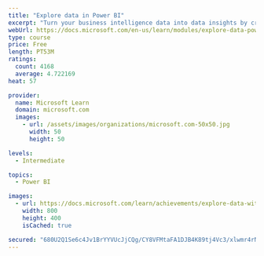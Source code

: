 ```yaml
---
title: "Explore data in Power BI"
excerpt: "Turn your business intelligence data into data insights by creating and configuring Power BI dashboards."
webUrl: https://docs.microsoft.com/en-us/learn/modules/explore-data-power-bi/
type: course
price: Free
length: PT53M
ratings:
  count: 4168
  average: 4.722169
heat: 57

provider:
  name: Microsoft Learn
  domain: microsoft.com
  images:
    - url: /assets/images/organizations/microsoft.com-50x50.jpg
      width: 50
      height: 50

levels:
  - Intermediate

topics:
  - Power BI

images:
  - url: https://docs.microsoft.com/learn/achievements/explore-data-with-power-bi-desktop-social.png
    width: 800
    height: 400
    isCached: true

secured: "680U2Q1Se6c4Jv1BrYYVUcJjCQg/CY8VFMtaFA1DJB4K89tj4Vc3/xlwmr4rNHScsYGHJoO+m33A9dwLlVOgTtRSl3jPemntBz/vOLbU5PwYRGymZySg3uhNs6O4CX4UYRsgGt6OoBWEOXQZtbTevKyz2+Teabyez63V5fffCJxVQDPcOfqoUznTPavO4E0EYpOZOT3s80n0WtO7WLHELICjiVKexYeke5+gf3hMQ6bifQ/hQw0phfC8CGhmLv70z9U1RgjcLEE8frvUmRY0K317TL34fDf3cXv/CE/vGeRgEr5DtNnV9/nN1rGfkgb70PEcv+G7uwG0AY1KU8OeupQ+DuIfmkpsEHMJkNTc8DmjOYoF2CK9zbaVy77ZOUvmTDaCOd2TL5DZEQJELzFIzEyBG7Mt7nBAs7j8wBk82Qg=;VqXEzw/Aetez6LLM5G9xnw=="
---
```


